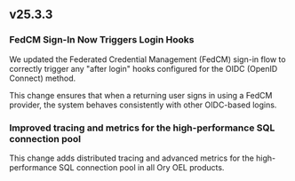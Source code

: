 ## v25.3.3

### FedCM Sign-In Now Triggers Login Hooks

We updated the Federated Credential Management (FedCM) sign-in flow to correctly trigger any "after login" hooks configured for
the OIDC (OpenID Connect) method.

This change ensures that when a returning user signs in using a FedCM provider, the system behaves consistently with other
OIDC-based logins.

### Improved tracing and metrics for the high-performance SQL connection pool

This change adds distributed tracing and advanced metrics for the high-performance SQL connection pool in all Ory OEL products.
